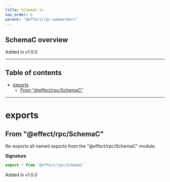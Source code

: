 ```yaml
---
title: SchemaC.ts
nav_order: 6
parent: "@effect/rpc-webworkers"
---
```


## SchemaC overview

Added in v1.0.0

---

<h2 class="text-delta">Table of contents</h2>

- [exports](#exports)
  - [From "@effect/rpc/SchemaC"](#from-effectrpcschemac)

---

# exports

## From "@effect/rpc/SchemaC"

Re-exports all named exports from the "@effect/rpc/SchemaC" module.

**Signature**

```ts
export * from '@effect/rpc/SchemaC'
```

Added in v1.0.0
